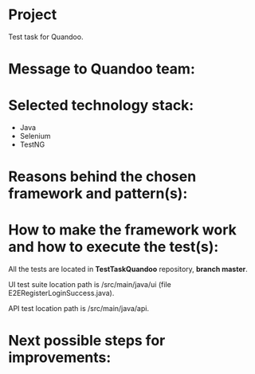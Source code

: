 # Project
Test task for Quandoo.

# **Message to Quandoo team:**

# **Selected technology stack:**

- Java
- Selenium
- TestNG

# **Reasons behind the chosen framework and pattern(s):**

# **How to make the framework work and how to execute the test(s):**

All the tests are located in **TestTaskQuandoo** repository, **branch master**.

UI test suite location path is /src/main/java/ui (file E2ERegisterLoginSuccess.java).

API test location path is /src/main/java/api.

# **Next possible steps for improvements:**

